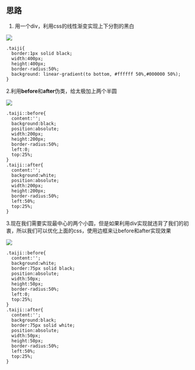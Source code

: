 ## 思路
1. 用一个div，利用css的线性渐变实现上下分割的黑白

![](http://upload-images.jianshu.io/upload_images/9439180-c0135b4007e0ea90.png?imageMogr2/auto-orient/strip%7CimageView2/2/w/1240)

```
.taiji{
  border:1px solid black;
  width:400px;
  height:400px;
  border-radius:50%;
  background: linear-gradient(to bottom, #ffffff 50%,#000000 50%);
}
```
2.利用**before**和**after**伪类，给太极加上两个半圆

![](http://upload-images.jianshu.io/upload_images/9439180-d934faebc9dc1c04.png?imageMogr2/auto-orient/strip%7CimageView2/2/w/1240)

```
.taiji::before{
  content:'';
  background:black;
  position:absolute;
  width:200px;
  height:200px;
  border-radius:50%;
  left:0;
  top:25%;
}
.taiji::after{
  content:'';
  background:white;
  position:absolute;
  width:200px;
  height:200px;
  border-radius:50%;
  left:50%;
  top:25%;
}
```
3.现在我们需要实现最中心的两个小圆，但是如果利用div实现就违背了我们的初衷，所以我们可以优化上面的css，使用边框来让before和after实现效果

![](http://upload-images.jianshu.io/upload_images/9439180-4b637adf72a620e4.png?imageMogr2/auto-orient/strip%7CimageView2/2/w/1240)
```
.taiji::before{
  content:'';
  background:white;
  border:75px solid black;
  position:absolute;
  width:50px;
  height:50px;
  border-radius:50%;
  left:0;
  top:25%;
}
.taiji::after{
  content:'';
  background:black;
  border:75px solid white;
  position:absolute;
  width:50px;
  height:50px;
  border-radius:50%;
  left:50%;
  top:25%;
} 
```

